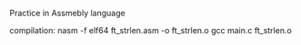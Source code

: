 Practice in Assmebly language

compilation:
    nasm -f elf64 ft_strlen.asm -o ft_strlen.o
    gcc main.c ft_strlen.o

